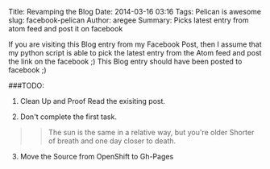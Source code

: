 Title: Revamping the Blog 
Date: 2014-03-16 03:16
Tags: Pelican is awesome
slug: facebook-pelican
Author: aregee
Summary: Picks latest entry from atom feed and post it on facebook 

If you are visiting this Blog entry from my Facebook Post, then I assume that my python script is able to pick the latest entry from the Atom feed and post the link on the facebook ;)
This Blog entry should have been posted to facebook ;)

###TODO: 

1. Clean Up and Proof Read the exisiting post.

2. Don't complete the first task.

>> The sun is the same in a relative way, but you're older
>> Shorter of breath and one day closer to death.

3. Move the Source from OpenShift to Gh-Pages 
